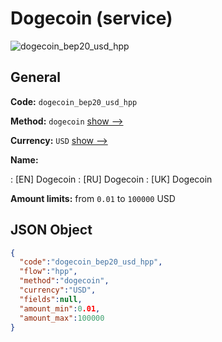
# Dogecoin (service) 
![dogecoin_bep20_usd_hpp](https://static.openfintech.io/payment_methods/dogecoin_bep20_usd_hpp/logo.svg?w=400&c=v0.59.26#w200)  

## General 
 
**Code:** `dogecoin_bep20_usd_hpp` 
 
**Method:** `dogecoin` 
 [show -->](/payment-methods/dogecoin/) 
 
**Currency:** `USD` [show -->](/currencies/USD/) 
 
**Name:** 
 
:	[EN] Dogecoin 
:	[RU] Dogecoin 
:	[UK] Dogecoin 
 
**Amount limits:** from `0.01` to `100000` USD 

## JSON Object 

```json
{
  "code":"dogecoin_bep20_usd_hpp",
  "flow":"hpp",
  "method":"dogecoin",
  "currency":"USD",
  "fields":null,
  "amount_min":0.01,
  "amount_max":100000
}
```  
